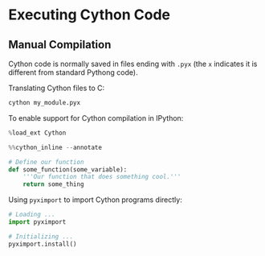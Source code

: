 # Executing Cython Code

## Manual Compilation

Cython code is normally saved in files ending with `.pyx` (the `x` indicates it is different from standard Pythong code).

Translating Cython files to C:

```python
cython my_module.pyx
```

To enable support for Cython compilation in IPython:

```python
%load_ext Cython

%%cython_inline --annotate

# Define our function
def some_function(some_variable):
    '''Our function that does something cool.'''
    return some_thing
```

Using `pyximport` to import Cython programs directly:

```python
# Loading ...
import pyximport

# Initializing ...
pyximport.install()
```
